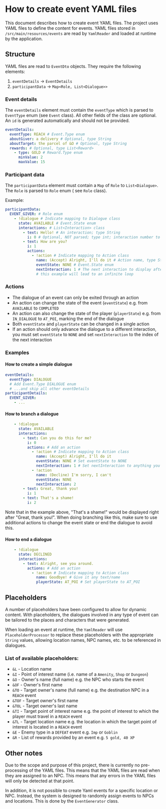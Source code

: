 # How to create event YAML files

This document describes how to create event YAML files. The project uses YAML files to define the content for events.
YAML files stored in `/src/main/resources/events` are read by `YamlReader` and loaded at runtime by the application.

## Structure

YAML files are read to `EventDto` objects. They require the following elements:

1. `eventDetails` -> `EventDetails`
2. `participantData` -> `Map<Role, List<Dialogue>>`

### Event details

The `eventDetails` element must contain the `eventType` which is parsed to `EventType` enum (see `Event` class).
All other fields of the class are optional. An `id` is generated automatically and should not be provided.

```yaml
eventDetails:
  eventType: REACH # Event.Type enum
  aboutGiver: a delivery # Optional, type String
  aboutTarget: the parcel of &O # Optional, type String
  rewards: # Optional, type List<Reward>
    - type: GOLD # Reward.Type enum
      minValue: 2
      maxValue: 15
```

### Participant data

The `participantData` element must contain a `Map` of `Role` to `List<Dialogue>`. The `Role` is parsed to `Role` enum (
see `Role` class).

Example:

```yaml
participantData:
  EVENT_GIVER: # Role enum
    - !dialogue # Indicate mapping to Dialogue class
      state: AVAILABLE # Event.State enum
      interactions: # List<Interaction> class 
        - text: Hello! # An interaction; type String
          i: 0 # Optional, NOT parsed; type int; interaction number to make it easier to link actions to interactions
        - text: How are you?
          i: 1
          actions:
            - !action # Indicate mapping to Action class
              name: (Accept) Alright, I'll do it # Action name, type String
              eventState: NONE # Event.State enum
              nextInteraction: 1 # The next interaction to display after selection;
              # this example will lead to an infinite loop 
```

### Actions

- The dialogue of an event can only be exited through an action
- An action can change the state of the event (`eventState`) e.g. from `AVAILABLE` to `COMPLETED`
- An action can also change the state of the player (`playerState`) e.g. from `IN_DIALOGUE` to `AT_POI`, marking the end
  of the dialogue
- Both `eventState` and `playerState` can be changed in a single action
- If an action should only advance the dialogue to a different interaction, you must set `eventState` to `NONE` and set
  `nextInteraction` to the index of the next interaction

### Examples

#### How to create a simple dialogue

```yaml
eventDetails:
  eventType: DIALOGUE
  # Add Event.Type DIALOGUE enum
  # ...and skip all other eventDetails
participantDetails:
  EVENT_GIVER:
    - ...
```

#### How to branch a dialogue

```yaml
    - !dialogue
      state: AVAILABLE
      interactions:
        - text: Can you do this for me?
          i: 0
          actions: # Add an action
            - !action # Indicate mapping to Action class
              name: (Accept) Alright, I'll do it
              eventState: NONE # Set eventState to NONE
              nextInteraction: 1 # Set nextInteraction to anything you want
            - !action
              name: (Decline) I'm sorry, I can't
              eventState: NONE
              nextInteraction: 2
        - text: Great, thank you!
          i: 1
        - text: That's a shame!
          i: 2
```

Note that in the example above, "That's a shame!" would be displayed right after "Great, thank you!". When doing
branching like this, make sure to use additional actions to change the event state or end the dialogue to avoid this.

#### How to end a dialogue

```yaml
    - !dialogue
      state: DECLINED
      interactions:
        - text: Alright, see you around.
          actions: # Add an action
            - !action # Indicate mapping to Action class
              name: Goodbye! # Give it any text/name
              playerState: AT_POI # Set playerState to AT_POI
```

## Placeholders

A number of placeholders have been configured to allow for dynamic content. With placeholders, the dialogues involved in
any type of event can be tailored to the places and characters that were generated.

When loading an event at runtime, the `YamlReader` will use `PlaceholderProcessor` to replace these placeholders with
the appropriate `String` values, allowing location names, NPC names, etc. to be referenced in dialogues.

### List of available placeholders:

- `&L` - Location name
- `&I` - Point of interest name (i.e. name of a `Amenity`, `Shop` or `Dungeon`)
- `&O` - Owner's name (full name) e.g. the NPC who starts the event
- `&OF` - Owner's first name
- `&TO` - Target owner's name (full name) e.g. the destination NPC in a `REACH` event
- `&TOF` - Target owner's first name
- `&TOL` - Target owner's last name
- `&TI` - Target point of interest name e.g. the point of interest to which the player must travel in a `REACH` event
- `&TL` - Target location name e.g. the location in which the target point of interest is located in a `REACH` event
- `&E` - Enemy type in a `DEFEAT` event e.g. `Imp` or `Goblin`
- `&R` - List of rewards provided by an event e.g. `5 gold, 40 XP`

## Other notes

Due to the scope and purpose of this project, there is currently no pre-processing of the YAML files. This means that
the YAML files are read when they are assigned to an NPC. This means that any errors in the YAML files will only be
detected at that point.

In addition, it is not possible to create Yaml events for a specific location or NPC. Instead, the system is designed
to randomly assign events to NPCs and locations. This is done by the `EventGenerator` class.